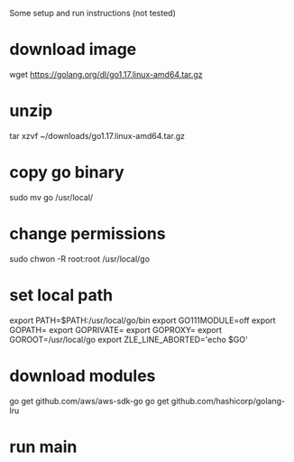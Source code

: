 Some setup and run instructions (not tested)

# download image
wget https://golang.org/dl/go1.17.linux-amd64.tar.gz

# unzip
tar xzvf ~/downloads/go1.17.linux-amd64.tar.gz      

# copy go binary
sudo mv go /usr/local/   

# change permissions
sudo chwon -R root:root /usr/local/go

# set local path
export PATH=$PATH:/usr/local/go/bin
export GO111MODULE=off
export GOPATH=<setme>
export GOPRIVATE=<setme>
export GOPROXY=<setme>
export GOROOT=/usr/local/go
export ZLE_LINE_ABORTED='echo $GO'

# download modules
go get github.com/aws/aws-sdk-go
go get github.com/hashicorp/golang-lru

# run main

